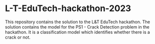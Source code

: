 # L-T-EduTech-hackathon-2023
This repository contains the solution to the L&amp;T EduTech hackathon. The solution contains the model for the PS1 - Crack Detection problem in the hackathon. It is a classification model which identifies whether there is a crack or not.

